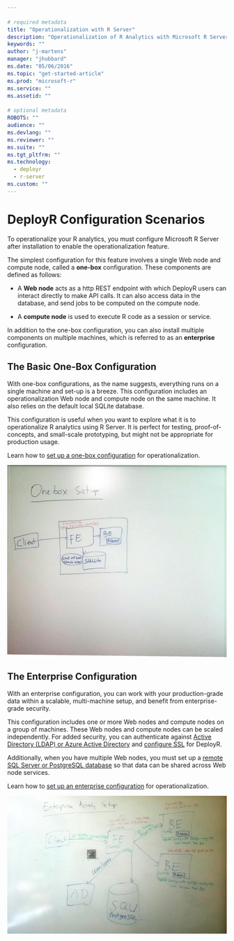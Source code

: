 ```yaml
---

# required metadata
title: "Operationalization with R Server"
description: "Operationalization of R Analytics with Microsoft R Server"
keywords: ""
author: "j-martens"
manager: "jhubbard"
ms.date: "05/06/2016"
ms.topic: "get-started-article"
ms.prod: "microsoft-r"
ms.service: ""
ms.assetid: ""

# optional metadata
ROBOTS: ""
audience: ""
ms.devlang: ""
ms.reviewer: ""
ms.suite: ""
ms.tgt_pltfrm: ""
ms.technology: 
  - deployr
  - r-server
ms.custom: ""
---
```


# DeployR Configuration Scenarios

To operationalize your R analytics, you must configure Microsoft R Server after installation to enable the operationalization feature. 

The simplest configuration for this feature involves a single Web node and compute node, called a **one-box** configuration. These components are defined as follows:

+ A **Web node** acts as a http REST endpoint with which DeployR users can interact directly to make API calls. It can also access data in the database, and send jobs to be computed on the compute node. 

+ A **compute node** is used to execute R code as a session or service.

In addition to the one-box configuration, you can also install multiple components on multiple machines, which is referred to as an  **enterprise** configuration. 

<a name="onebox"></a>
## The Basic One-Box Configuration

With one-box configurations, as the name suggests, everything runs on a single machine and set-up is a breeze. This configuration includes an operationalization Web node and compute node on the same machine. It also relies on the default local SQLite database.

This configuration is useful when you want to explore what it is to operationalize R analytics using R Server. It is perfect for testing, proof-of-concepts, and small-scale prototyping, but might not be appropriate for production usage. 

Learn how to [set up a one-box configuration](configuration-initial.md#enterprise) for operationalization.

![One-box configuration](../media/o16n/setup-onebox.jpeg)


<a name="enterprise"></a>
## The Enterprise Configuration

With an enterprise configuration, you can work with your production-grade data within a scalable, multi-machine setup, and benefit from enterprise-grade security. 

This configuration includes one or more Web nodes and compute nodes on a group of machines. These Web nodes and compute nodes can be scaled independently.  For added security, you can authenticate against [Active Directory (LDAP) or Azure Active Directory](security-authentication.md) and [configure SSL](security-https.md) for DeployR.

Additionally, when you have multiple Web nodes, you must set up a [remote SQL Server or PostgreSQL database](configure-remote-database.md) so that data can be shared across Web node services.
 
Learn how to [set up an enterprise configuration](configuration-initial.md#enterprise) for operationalization.

![Enterprise Configuration](../media/o16n/setup-enterprise-ready.jpeg)